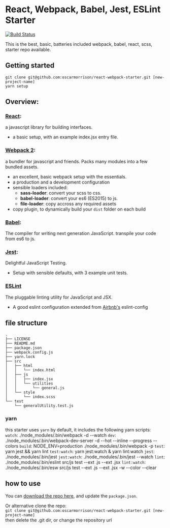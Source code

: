 # React, Webpack, Babel, Jest, ESLint Starter  
[![Build Status](https://travis-ci.org/oscarmorrison/react-webpack-starter.svg?branch=master)](https://travis-ci.org/oscarmorrison/react-webpack-starter)

This is the best, basic, batteries included webpack, babel, react, scss,
starter repo available.

## Getting started
`git clone git@github.com:oscarmorrison/react-webpack-starter.git [new-project-name]`  
`yarn setup`  

## Overview:
### [React](https://facebook.github.io/react/):
a javascript library for building interfaces.  
- a basic setup, with an example index.jsx entry file. 

### [Webpack 2](https://webpack.js.org/):
a bundler for javascript and friends. Packs many modules into a few bundled assets. 
- an excellent, basic webpack setup with the essentials. 
- a production and a development configuration
- sensible loaders included:
  - **sass-loader**: convert your scss to css.
  - **babel-loader**: convert your es6 (ES2015) to js.
  - **file-loader**: copy accross any required assets
- copy plugin, to dynamically build your `dist` folder on each build


### [Babel](https://babeljs.io/):  
The compiler for writing next generation JavaScript. transpile your code from es6 to js.  

### [Jest](https://facebook.github.io/jest/):
Delightful JavaScript Testing.  
- Setup with sensible defaults, with 3 example unit tests.

### [ESLint](http://eslint.org/)
The pluggable linting utility for JavaScript and JSX.  
- A good eslint configuration extended from [Airbnb's](https://github.com/airbnb/javascript) eslint-config  

## file structure
```
.
├── LICENSE
├── README.md
├── package.json
├── webpack.config.js
├── yarn.lock
├── src
│   ├── html
│   │   └── index.html
│   ├── js
│   │   ├── index.jsx
│   │   └── utilities
│   │       └── general.js
│   └── style
│       └── index.scss
└── test
    └── generalUtility.test.js

```

### yarn 
this starter uses `yarn` by default, it includes the following yarn scripts:  
`watch`:  ./node_modules/.bin/webpack -d --watch
`dev`:  ./node_modules/.bin/webpack-dev-server -d --hot --inline --progress --colors
`build`:  NODE_ENV=production ./node_modules/.bin/webpack -p
`test`:  yarn jest && yarn lint
`test:watch`:  yarn jest:watch & yarn lint:watch
`jest`:  ./node_modules/.bin/jest
`jest:watch`:  ./node_modules/.bin/jest --watch
`lint`:  ./node_modules/.bin/eslint src/js test --ext .js --ext .jsx
`lint:watch`:  ./node_modules/.bin/esw src/js test --ext .js --ext .jsx -w --color --clear

## how to use
You can [download the repo here](https://github.com/oscarmorrison/react-webpack-starter/archive/master.zip), and update the `package.json`.

Or alternative clone the repo:  
`git clone git@github.com:oscarmorrison/react-webpack-starter.git [new-project-name]`  
then delete the .git dir, or change the repository url

